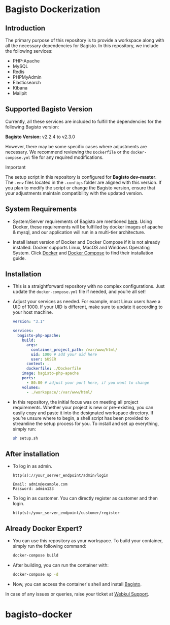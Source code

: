 # Bagisto Dockerization

## Introduction

The primary purpose of this repository is to provide a workspace along with all the necessary dependencies for Bagisto. In this repository, we include the following services:

- PHP-Apache
- MySQL
- Redis
- PHPMyAdmin
- Elasticsearch
- Kibana
- Mailpit

## Supported Bagisto Version

Currently, all these services are included to fulfill the dependencies for the following Bagisto version:

**Bagisto Version:** v2.2.4 to v2.3.0

However, there may be some specific cases where adjustments are necessary. We recommend reviewing the `Dockerfile` or the `docker-compose.yml` file for any required modifications.

> [!IMPORTANT]
> The setup script in this repository is configured for **Bagisto dev-master**. The `.env` files located in the `.configs` folder are aligned with this version. If you plan to modify the script or change the Bagisto version, ensure that your adjustments maintain compatibility with the updated version.

## System Requirements

- System/Server requirements of Bagisto are mentioned [here](https://github.com/bagisto/bagisto#2-requirements-). Using Docker, these requirements will be fulfilled by docker images of apache & mysql, and our application will run in a multi-tier architecture.

- Install latest version of Docker and Docker Compose if it is not already installed. Docker supports Linux, MacOS and Windows Operating System. Click [Docker](https://docs.docker.com/install/) and [Docker Compose](https://docs.docker.com/compose/install/) to find their installation guide.

## Installation

- This is a straightforward repository with no complex configurations. Just update the `docker-compose.yml` file if needed, and you’re all set!

- Adjust your services as needed. For example, most Linux users have a UID of 1000. If your UID is different, make sure to update it according to your host machine.

  ```yml
  version: "3.1"

  services:
    bagisto-php-apache:
      build:
        args:
          container_project_path: /var/www/html/
          uid: 1000 # add your uid here
          user: $USER
        context: .
        dockerfile: ./Dockerfile
      image: bagisto-php-apache
      ports:
        - 80:80 # adjust your port here, if you want to change
      volumes:
        - ./workspace/:/var/www/html/
  ```

- In this repository, the initial focus was on meeting all project requirements. Whether your project is new or pre-existing, you can easily copy and paste it into the designated workspace directory. If you’re unsure where to begin, a shell script has been provided to streamline the setup process for you. To install and set up everything, simply run:

  ```sh
  sh setup.sh
  ```

## After installation

- To log in as admin.

  ```text
  http(s)://your_server_endpoint/admin/login

  Email: admin@example.com
  Password: admin123
  ```

- To log in as customer. You can directly register as customer and then login.

  ```text
  http(s):/your_server_endpoint/customer/register
  ```

## Already Docker Expert?

- You can use this repository as your workspace. To build your container, simply run the following command:

  ```sh
  docker-compose build
  ```

- After building, you can run the container with:

  ```sh
  docker-compose up -d
  ```

- Now, you can access the container's shell and install [Bagisto](https://github.com/bagisto/bagisto).

In case of any issues or queries, raise your ticket at [Webkul Support](https://webkul.uvdesk.com/en/customer/create-ticket/).
# bagisto-docker
